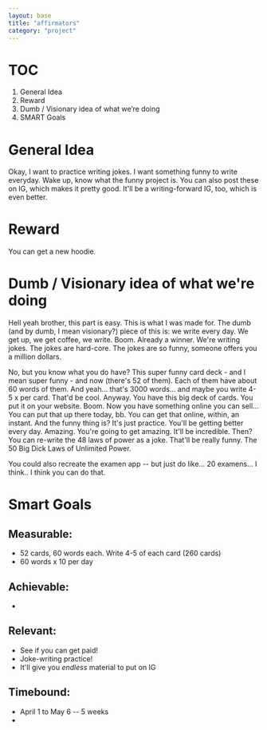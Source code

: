 ```yaml
---
layout: base
title: "affirmators"
category: "project"
---
```

# TOC
1. General Idea  
2. Reward  
3. Dumb / Visionary idea of what we’re doing  
4. SMART Goals  

# General Idea
Okay, I want to practice writing jokes. I want something funny to write everyday. Wake up, know what the funny project is. You can also post these on IG, which makes it pretty good. It'll be a writing-forward IG, too, which is even better. 

# Reward
You can get a new hoodie. 

# Dumb / Visionary idea of what we're doing
Hell yeah brother, this part is easy. This is what I was made for. The dumb (and by dumb, I mean visionary?) piece of this is: we write every day. We get up, we get coffee, we write. Boom. Already a winner. We're writing jokes. The jokes are hard-core. The jokes are so funny, someone offers you a million dollars. 

No, but you know what you do have? This super funny card deck - and I mean super funny - and now (there's 52 of them). Each of them have about 60 words of them. And yeah... that's 3000 words... and maybe you write 4-5 x per card. That'd be cool. Anyway. You have this big deck of cards. You put it on your website. Boom. Now you have something online you can sell... You can put that up there today, bb. You can get that online, within, an instant. And the funny thing is? It's just practice. You'll be getting better every day. Amazing. You're going to get amazing. It'll be incredible. Then? You can re-write the 48 laws of power as a joke. That'll be really funny. 
The 50 Big Dick Laws of Unlimited Power. 

You could also recreate the examen app -- but just do like... 20 examens... I think.. I think you can do that. 

# Smart Goals
## Measurable: 
- 52 cards, 60 words each. Write 4-5 of each card (260 cards)
- 60 words x 10 per day

## Achievable: 
- 

## Relevant: 
- See if you can get paid!
- Joke-writing practice! 
- It'll give you *endless* material to put on IG

## Timebound: 
- April 1 to May 6 -- 5 weeks 
- 
